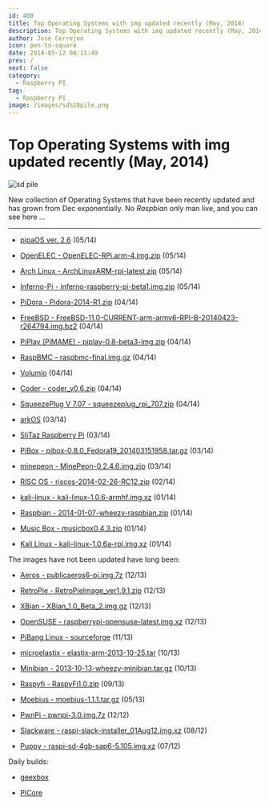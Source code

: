```yaml
---
id: 400
title: Top Operating Systems with img updated recently (May, 2014) 
description: Top Operating Systems with img updated recently (May, 2014)
author: Jose Cerrejon
icon: pen-to-square
date: 2014-05-12 08:11:49
prev: /
next: false
category:
  - Raspberry PI
tag:
  - Raspberry PI
image: /images/sd%20pile.png
---
```


# Top Operating Systems with img updated recently (May, 2014) 

![sd pile](/images/sd%20pile.png)

New collection of Operating Systems that have been recently updated and has grown from Dec exponentially. No *Raspbian* only man live, and you can see here ...

- - -
* [pipaOS ver. 2.6](http://pipaos.mitako.eu) (05/14)

* [OpenELEC - OpenELEC-RPi.arm-4.img.zip](http://openelec.tv/get-openelec/finish/10-raspberry-pi-builds/315-diskimage-openelec-stable-raspberry-pi-arm) (05/14)

* [Arch Linux - ArchLinuxARM-rpi-latest.zip](http://archlinuxarm.org/os/ArchLinuxARM-rpi-latest.zip) (05/14)

* [Inferno-Pi - inferno-raspberry-pi-beta1.img.zip](http://tor.lynxline.com/inferno-raspberry-pi-beta1.img.zip) (05/14)

* [PiDora - Pidora-2014-R1.zip](http://downloads.raspberrypi.org/pidora_latest) (04/14)

* [FreeBSD - FreeBSD-11.0-CURRENT-arm-armv6-RPI-B-20140423-r264794.img.bz2](ftp://ftp.freebsd.org/pub/FreeBSD/snapshots/arm/armv6/ISO-IMAGES/11.0/FreeBSD-11.0-CURRENT-arm-armv6-RPI-B-20140423-r264794.img.bz2) (04/14)

* [PiPlay (PiMAME) - piplay-0.8-beta3-img.zip](http://sourceforge.net/projects/pimame/files/latest/download?source=files) (04/14)

* [RaspBMC - raspbmc-final.img.gz](http://download.raspbmc.com/downloads/bin/filesystem/prebuilt/raspbmc-final.img.gz) (04/14)

* [Volumio](http://sourceforge.net/projects/volumio/files/latest/download?source=files) (04/14)

* [Coder - coder_v0.6.zip](http://storage.googleapis.com/coder-images/coder_v0.6.zip) (04/14)

* [SqueezePlug V 7.07 - squeezeplug_rpi_707.zip](http://www.squeezeplug.eu/?page_id=52) (04/14)

* [arkOS](https://nyus.mirror.arkos.io/os/latest-rpi.tar.gz) (03/14)

* [SliTaz Raspberry Pi](http://mirror.slitaz.org/arm/rpi/) (03/14)

* [PiBox - pibox-0.8.0_Fedora19_201403151958.tar.gz](http://www.graphics-muse.org/archives/pibox/0.8.0/pibox-0.8.0_Fedora19_201403151958.tar.gz) (03/14)

* [minepeon - MinePeon-0.2.4.6.img.zip](http://sourceforge.net/projects/minepeon/files/latest/download?source=files) (03/14)

* [RISC OS - riscos-2014-02-26-RC12.zip](http://downloads.raspberrypi.org/riscos_latest) (02/14)

* [kali-linux - kali-linux-1.0.6-armhf.img.xz](http://cdimage.kali.org/kali-latest/armhf/kali-linux-1.0.6-armhf.img.xz) (01/14)

* [Raspbian - 2014-01-07-wheezy-raspbian.zip](http://downloads.raspberrypi.org/raspbian_latest) (01/14)

* [Music Box - musicbox0.4.3.zip](http://www.woutervanwijk.nl/pimusicbox/musicbox0.4.3.zip) (01/14)

* [Kali Linux - kali-linux-1.0.6a-rpi.img.xz](http://images.offensive-security.com/kali-linux-1.0.6a-rpi.img.xz) (01/14)

The images have not been updated have long been:

* [Aeros - publicaeros6-pi.img.7z](http://www.aeros-os.org/publicaeros6-pi.img.7z) (12/13)

* [RetroPie - RetroPieImage_ver1.9.1.zip](http://blog.petrockblock.com/?wpdmdl=17) (12/13)

* [XBian - XBian_1.0_Beta_2.img.gz](http://sourceforge.net/projects/xbian/files/release/XBian_1.0_Beta_2.img.gz/download) (12/13)

* [OpenSUSE - raspberrypi-opensuse-latest.img.xz](http://www.zq1.de/~bernhard/linux/opensuse/raspberrypi-opensuse-latest.img.xz) (12/13)

* [PiBang Linux - sourceforge](http://sourceforge.net/projects/pibang/files/?source=navbar) (11/13)

* [microelastix - elastix-arm-2013-10-25.tar](http://sourceforge.net/projects/elastix/files/elastix-arm-2013-10-25.tar/download) (10/13)

* [Minibian - 2013-10-13-wheezy-minibian.tar.gz](http://minibianpi.wordpress.com) (10/13)

* [Raspyfi - RaspyFi1.0.zip](http://sourceforge.net/projects/raspyfi/files/1.0/RaspyFi1.0.zip/download) (09/13)

* [Moebius - moebius-1.1.1.tar.gz](http://sourceforge.net/projects/moebiuslinux/files/latest/download?source=files) (05/13)

* [PwnPi - pwnpi-3.0.img.7z](http://sourceforge.net/projects/pwnpi/files/pwnpi-3.0.img.7z/download) (12/12)

* [Slackware - raspi-slack-installer_01Aug12.img.xz](http://www.daves-collective.co.uk/raspi/images/raspi-slack-installer_01Aug12.img.xz) (08/12)

* [Puppy - raspi-sd-4gb-sap6-5.105.img.xz](http://distro.ibiblio.org/quirky/arm/test/raspi-sap6-5.105-alpha4/raspi-sd-4gb-sap6-5.105.img.xz) (07/12)

Daily builds:

* [geexbox](http://download.geexbox.org/snapshots/geexbox-xbmc-bcm2708-raspberrypi/latest/binaries.raspberrypi/)

* [PiCore](http://distro.ibiblio.org/tinycorelinux/5.x/armv6/release_candidates/)
